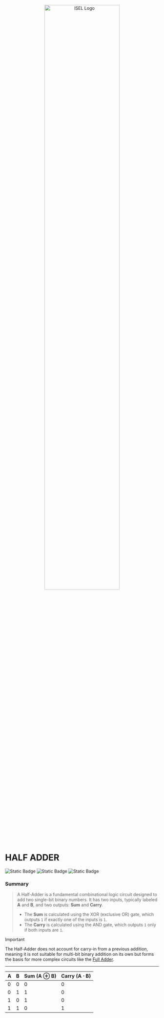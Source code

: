 <p align="center">
  <img src="https://www.isel.pt/sites/default/files/001_imagens_isel/Logotipos/logo_ISEL_principal_Branco.png" alt="ISEL Logo" width="70%">
</p>


# HALF ADDER
![Static Badge](https://img.shields.io/badge/IN-1_BIT-blue)
![Static Badge](https://img.shields.io/badge/OUT-1_BIT-blue)
![Static Badge](https://img.shields.io/badge/CARRY-1_BIT-blue)


### Summary
> A Half-Adder is a fundamental combinational logic circuit designed to add two single-bit binary numbers. It has two inputs, typically labeled **A** and **B**, and two outputs: **Sum** and **Carry**.
> - The **Sum** is calculated using the XOR (exclusive OR) gate, which outputs `1` if exactly one of the inputs is `1`.
> - The **Carry** is calculated using the AND gate, which outputs `1` only if both inputs are `1`.  

> [!IMPORTANT]
> The Half-Adder does not account for carry-in from a previous addition, meaning it is not suitable for multi-bit binary addition on its own but forms the basis for more complex circuits like the [Full Adder](../full_adder).

---
<div align="center">

| **A** | **B** | **Sum (A ⊕ B)** | **Carry (A ⋅ B)** |
|-------|-------|-----------------|-------------------|
| 0     | 0     | 0               | 0                 |
| 0     | 1     | 1               | 0                 |
| 1     | 0     | 1               | 0                 |
| 1     | 1     | 0               | 1                 |

</div>